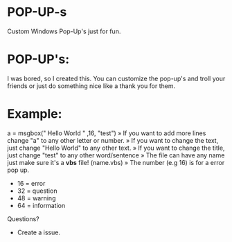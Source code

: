 # POP-UP-s
Custom Windows Pop-Up's just for fun.

# POP-UP's:

I was bored, so I created this. You can customize the pop-up's and troll your friends or just do something nice like a thank you for them.

# Example:

a = msgbox(" Hello World " ,16, "test")
» If you want to add more lines change "a" to any other letter or number.
» If you want to change the text, just change "Hello World" to any other text.
» If you want to change the title, just change "test" to any other word/sentence
» The file can have any name just make sure it's a **vbs** file! (name.vbs)
» The number (e.g 16) is for a error pop up. 
  - 16 = error
  - 32 = question
  - 48 = warning
  - 64 = information

Questions?

- Create a issue.

